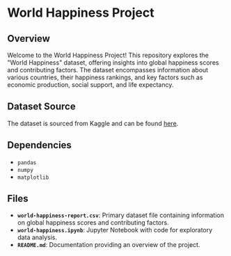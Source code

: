 # World Happiness Project

## Overview

Welcome to the World Happiness Project! This repository explores the "World Happiness" dataset, offering insights into global happiness scores and contributing factors. The dataset encompasses information about various countries, their happiness rankings, and key factors such as economic production, social support, and life expectancy.

## Dataset Source

The dataset is sourced from Kaggle and can be found [here](https://www.kaggle.com/unsdsn/world-happiness).

## Dependencies

- `pandas`  
- `numpy`
- `matplotlib`
  
## Files

- **`world-happiness-report.csv`**: Primary dataset file containing information on global happiness scores and contributing factors.
- **`world-happiness.ipynb`**: Jupyter Notebook with code for exploratory data analysis.
- **`README.md`**: Documentation providing an overview of the project.
